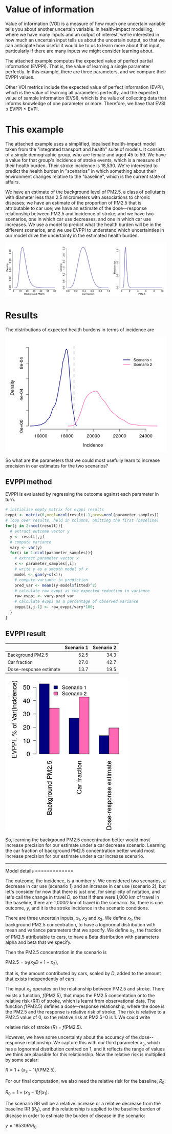 Value of information
================

Value of information (VOI) is a measure of how much one uncertain variable tells you about another uncertain variable. In health-impact modelling, where we have many inputs and an output of interest, we're interested in how much an uncertain input tells us about the uncertain output, so that we can anticipate how useful it would be to us to learn more about that input, particularly if there are many inputs we might consider learning about.

The attached example computes the expected value of perfect partial information (EVPPI). That is, the value of learning a single parameter perfectly. In this example, there are three parameters, and we compare their EVPPI values.

Other VOI metrics include the expected value of perfect information (EVPI), which is the value of learning all parameters perfectly, and the expected value of sample information (EVSI), which is the value of collecting data that informs knowledge of one parameter or more. Therefore, we have that EVSI ≤ EVPPI ≤ EVPI.

This example
============

The attached example uses a simplified, idealised health-impact model taken from the "integrated transport and health" suite of models. It consists of a single demographic group, who are female and aged 45 to 59. We have a value for that group's incidence of stroke events, which is a measure of their health burden. Their stroke incidence is 18,530. We're interested to predict the health burden in "scenarios" in which something about their environment changes relative to the "baseline", which is the current state of affairs.

We have an estimate of the background level of PM2.5, a class of pollutants with diameter less than 2.5 micrometers with associations to chronic diseases; we have an estimate of the proportion of PM2.5 that is attributable to car use; we have an estimate of the dose--response relationship between PM2.5 and incidence of stroke; and we have two scenarios, one in which car use decreases, and one in which car use increases. We use a model to predict what the health burden will be in the different scenarios, and we use EVPPI to understand which uncertainties in our model drive the uncertainty in the estimated health burden.

![](README_files/figure-markdown_github/plot%20parameters-1.png)

Results
=======

The distributions of expected health burdens in terms of incidence are

![](README_files/figure-markdown_github/plot%20results-1.png)

So what are the parameters that we could most usefully learn to increase precision in our estimates for the two scenarios?

EVPPI method
------------

EVPPI is evaluated by regressing the outcome against each parameter in turn.

``` r
# initialise empty matrix for evppi results
evppi <- matrix(0,ncol=ncol(result)-1,nrow=ncol(parameter_samples))
# loop over results, held in columns, omitting the first (baseline)
for(j in 2:ncol(result)){
  # extract outcome vector y
  y <- result[,j]
  # compute variance
  vary <- var(y)
  for(i in 1:ncol(parameter_samples)){
    # extract parameter vector x
    x <- parameter_samples[,i];
    # write y as a smooth model of x
    model <- gam(y~s(x)); 
    # compute variance in prediction
    pred_var <- mean((y-model$fitted)^2)
    # calculate raw evppi as the expected reduction in variance
    raw_evppi <- vary-pred_var
    # calculate evppi as a percentage of observed variance
    evppi[i,j-1] <- raw_evppi/vary*100;
  }
}
```

EVPPI result
------------

|                        |  Scenario 1|  Scenario 2|
|------------------------|-----------:|-----------:|
| Background PM2.5       |        52.5|        34.3|
| Car fraction           |        27.0|        42.7|
| Dose-response estimate |        13.7|        19.5|

![](README_files/figure-markdown_github/plot-1.png)

So, learning the background PM2.5 concentration better would most increase precision for our estimate under a car decrease scenario. Learning the car fraction of background PM2.5 concentration better would most increase precision for our estimate under a car increase scenario.

<hr>
Model details
=============

The outcome, the incidence, is a number *y*. We considered two scenarios, a decrease in car use (scenario 1) and an increase in car use (scenario 2), but let's consider for now that there is just one, for simplicity of notation, and let's call the change in travel *D*, so that if there were 1,000 km of travel in the baseline, there are 1,000*D* km of travel in the scenario. So, there is one outcome, *y*, and it is the stroke incidence in the scenario conditions.

There are three uncertain inputs, *x*<sub>1</sub>, *x*<sub>2</sub> and *x*<sub>3</sub>. We define *x*<sub>1</sub>, the background PM2.5 concentration, to have a lognormal distribution with mean and variance parameters that we specify. We define *x*<sub>2</sub>, the fraction of PM2.5 attributable to cars, to have a Beta distribution with parameters alpha and beta that we specify.

Then the PM2.5 concentration in the scenario is

PM2.5 = *x*<sub>1</sub>(*x*<sub>2</sub>*D* + 1 − *x*<sub>2</sub>),

that is, the amount contributed by cars, scaled by *D*, added to the amount that exists independently of cars.

The input *x*<sub>3</sub> operates on the relationship between PM2.5 and stroke. There exists a function, *f*(PM2.5), that maps the PM2.5 concentation onto the relative risk (RR) of stroke, which is learnt from observational data. The function *f*(PM2.5) defines a dose--response relationship, where the dose is the PM2.5 and the response is relative risk of stroke. The risk is relative to a PM2.5 value of 0, so the relative risk at PM2.5=0 is 1. We could write

relative risk of stroke (*R*) = *f*(PM2.5).

However, we have some uncertainty about the accuracy of the dose--response relationship. We capture this with our third parameter *x*<sub>3</sub>, which has a lognormal distribution centred on 1, and it reflects the range of values we think are plausible for this relationship. Now the relative risk is multiplied by some scalar:

*R* = 1 + (*x*<sub>3</sub> − 1)*f*(PM2.5).

For our final computation, we also need the relative risk for the baseline, *R*<sub>0</sub>:

*R*<sub>0</sub> = 1 + (*x*<sub>3</sub> − 1)*f*(*x*<sub>1</sub>).

The scenario RR will be a relative increase or a relative decrease from the baseline RR (*R*<sub>0</sub>), and this relationship is applied to the baseline burden of disease in order to estimate the burden of disease in the scenario:

*y* = 18530*R*/*R*<sub>0</sub>.
